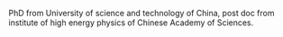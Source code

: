 PhD from University of science and technology of China, post doc from institute of high energy physics of Chinese Academy of Sciences.
